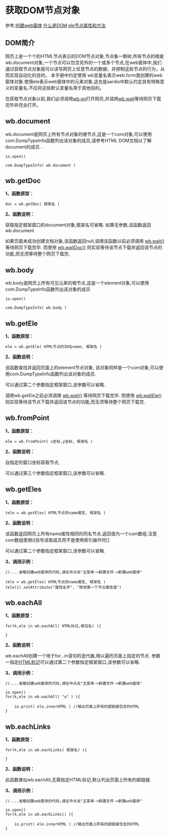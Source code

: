 # 获取DOM节点对象

 参考:[创建web窗体](web/webform) [什么是DOM](web/html#dom) [ele节点属性和方法](web/ele)

## DOM简介

网页上是一个个的HTML节点表示的DOM节点对象,节点象一颗树,所有节点的根是 wb.document对象,一个节点可以包含另外的一个或多个节点,在web窗体中,我们通过获取节点对象就可以读写网页上任意节点的数据、并控制这些节点的行为，从而实现自动化的目的。
 本手册中约定使用 wb变量名表示web.form类创建的web窗体对象.使用ele表示web窗体中的元素对象,这也是aardio中默认约定具有特殊意义的变量名,不应将这些默认变量名用于其他目的。

在获取节点对象以前,我们必须调用[wb.go](web/control#go)打开网页,并调用[wb.wait](web/wait#wait)等待网页下载完毕并完全打开。

## wb.document

wb.document是网页上所有节点对象的根节点,这是一个com对象,可以使用com.DumpTypeInfo函数列出该对象的成员,请参考HTML DOM文档以了解document的成员.
  .

``` aau
io.open()

com.DumpTypeInfo( wb.document )
```

## wb.getDoc

**1、函数原型：**

``` aau
doc = wb.getDoc( 框架名 )
```


**2、函数说明：**

获取指定框架窗口的document对象,框架名可省略.
如果无参数,该函数返回 wb.document

如果页面未成功创建文档对象,该函数返回null,调用该函数以前必须调用 [wb.wait()](web/wait#wait) 等待网页下载完毕.
而使用 [wb.waitDoc()](web/wait#waitDoc) 则实现等待该节点下载并返回该节点的功能,而无须等待整个网页下载完.

## wb.body

wb.body是网页上所有可见元素的根节点,这是一个element对象,可以使用com.DumpTypeInfo函数列出该对象的成员

``` aau
io.open()

com.DumpTypeInfo( wb.body )
```

## wb.getEle

**1、函数原型：**

``` aau
ele = wb.getEle( HTML节点的ID名name, 框架名 )
```


**2、函数说明：**

该函数查找并返回页面上的element节点对象,
该对象同样是一个com对象,可以使用com.DumpTypeInfo函数列出该对象的成员.

可以通过第二个参数指定框架窗口,该参数可以省略.

调用wb.getEle之前必须调用 [wb.wait()](web/wait#wait) 等待网页下载完毕.
而使用 [wb.waitEle()](web/wait#waitEle) 则实现等待该节点下载并返回该节点的功能,而无须等待整个网页下载完.

## wb.fromPoint

**1、函数原型：**

``` aau
ele = wb.fromPoint( x坐标,y坐标, 框架名 )
```


**2、函数说明：**

自指定的窗口坐标获取节点,

可以通过第三个参数指定框架窗口,该参数可以省略.

## wb.getEles

**1、函数原型：**

``` aau
tele = wb.getEles( HTML节点的name属性, 框架名 )
```


**2、函数说明：**

该函数返回网页上所有name属性相同的同名节点.返回值为一个com数组.注意com数组使用()括号读取成员而不是使用索引操作符[]

可以通过第二个参数指定框架窗口,该参数可以省略.

**3、调用示例：**

``` aau
//....省略创建web窗体的代码,请在中点击"主菜单->新建文件->新建web窗体"

tele = wb.getEles( HTML节点的name属性, 框架名 )
tele(1).setAttribute("属性名字", "修改第一个节点属性值")
```

## wb.eachAll

**1、函数原型：**

``` aau
for(k,ele in wb.eachAll( HTML标记,框加名) ){

}
```


**2、函数说明：**

wb.eachAll创建一个用于for...in语句的迭代器,用以遍历页面上指定的节点.
参数一指定[HTML标记](web/html)可以通过第二个参数指定框架窗口,该参数可以省略.

**3、调用示例：**

``` aau
//....省略创建web窗体的代码,请在中点击"主菜单->新建文件->新建web窗体"

io.open()
for(k,ele in wb.eachAll( "a" ) ){

	io.print( ele.innerHTML ) //输出页面上所有的超链接包含的HTML
}
```

## wb.eachLinks

**1、函数原型：**

``` aau
for(k,ele in wb.eachLinks( 框架名) ){

}
```


**2、函数说明：**

此函数类似wb.eachAll,无需指定HTML标记,默认列出页面上所有的超链接.

**3、调用示例：**

``` aau
//....省略创建web窗体的代码,请在中点击"主菜单->新建文件->新建web窗体"

io.open()
for(k,ele in wb.eachLinks() ){

	io.print( ele.innerHTML ) //输出页面上所有的超链接包含的HTML
}
```
